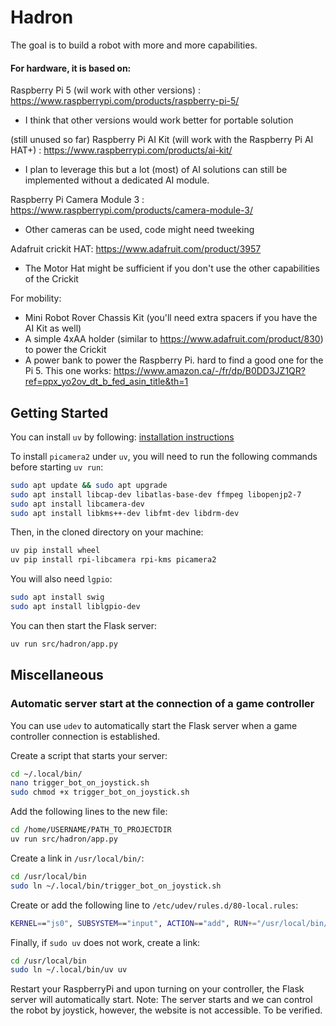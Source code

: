 # Hadron
The goal is to build a robot with more and more capabilities.

#### For hardware, it is based on:

Raspberry Pi 5 (wil work with other versions) : https://www.raspberrypi.com/products/raspberry-pi-5/
  - I think that other versions would work better for portable solution
    
(still unused so far) Raspberry Pi AI Kit (will work with the Raspberry Pi AI HAT+) : https://www.raspberrypi.com/products/ai-kit/
  - I plan to leverage this but a lot (most) of AI solutions can still be implemented without a dedicated AI module.
    
Raspberry Pi Camera Module 3 : https://www.raspberrypi.com/products/camera-module-3/
  - Other cameras can be used, code might need tweeking

Adafruit crickit HAT: https://www.adafruit.com/product/3957
  - The Motor Hat might be sufficient if you don't use the other capabilities of the Crickit

For mobility:
- Mini Robot Rover Chassis Kit (you'll need extra spacers if you have the AI Kit as well)
- A simple 4xAA holder (similar to https://www.adafruit.com/product/830) to power the Crickit
- A power bank to power the Raspberry Pi. hard to find a good one for the Pi 5. This one works: https://www.amazon.ca/-/fr/dp/B0DD3JZ1QR?ref=ppx_yo2ov_dt_b_fed_asin_title&th=1



## Getting Started

You can install `uv` by following: [installation instructions](https://docs.astral.sh/uv/getting-started/installation/)

To install `picamera2` under `uv`, you will need to run the following commands before starting `uv run`:

```bash
sudo apt update && sudo apt upgrade
sudo apt install libcap-dev libatlas-base-dev ffmpeg libopenjp2-7
sudo apt install libcamera-dev
sudo apt install libkms++-dev libfmt-dev libdrm-dev
```

Then, in the cloned directory on your machine:

```bash
uv pip install wheel
uv pip install rpi-libcamera rpi-kms picamera2
```

You will also need `lgpio`:

```bash
sudo apt install swig
sudo apt install liblgpio-dev
```

You can then start the Flask server:

```bash
uv run src/hadron/app.py
```

## Miscellaneous

### Automatic server start at the connection of a game controller

You can use `udev` to automatically start the Flask server when a game controller connection is established.

Create a script that starts your server:

```bash
cd ~/.local/bin/
nano trigger_bot_on_joystick.sh
sudo chmod +x trigger_bot_on_joystick.sh
```

Add the following lines to the new file:

```bash
cd /home/USERNAME/PATH_TO_PROJECTDIR
uv run src/hadron/app.py
```

Create a link in `/usr/local/bin/`:

```bash
cd /usr/local/bin
sudo ln ~/.local/bin/trigger_bot_on_joystick.sh
```

Create or add the following line to `/etc/udev/rules.d/80-local.rules`:

```bash
KERNEL=="js0", SUBSYSTEM=="input", ACTION=="add", RUN+="/usr/local/bin/trigger_bot_on_joystick.sh"
```

Finally, if `sudo uv` does not work, create a link:

```bash
cd /usr/local/bin
sudo ln ~/.local/bin/uv uv
```

Restart your RaspberryPi and upon turning on your controller, the Flask server will automatically start.
Note: The server starts and we can control the robot by joystick, however, the website is not accessible. To be verified.
